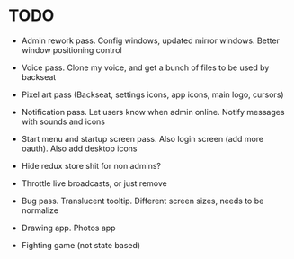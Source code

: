 # TODO

- Admin rework pass. Config windows, updated mirror windows. Better window positioning control
- Voice pass. Clone my voice, and get a bunch of files to be used by backseat

- Pixel art pass (Backseat, settings icons, app icons, main logo, cursors)
- Notification pass. Let users know when admin online. Notify messages with sounds and icons

- Start menu and startup screen pass. Also login screen (add more oauth). Also add desktop icons

- Hide redux store shit for non admins?
- Throttle live broadcasts, or just remove
- Bug pass. Translucent tooltip. Different screen sizes, needs to be normalize

- Drawing app. Photos app

- Fighting game (not state based)
